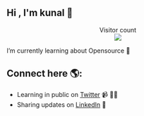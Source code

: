 ## Hi , I'm kunal 👋

<p align="center"> 
  Visitor count<br>
  <img src="https://profile-counter.glitch.me/kunal9027/count.svg" />
</p>

I’m currently learning about Opensource 📖

## Connect here 🌎: 
- Learning in public on <a href="https://twitter.com/kunal9027">Twitter</a> 📹 ✍🏾
- Sharing updates on <a href="https://www.linkedin.com/in/kunal-chaudhary-663688237/">LinkedIn</a> 💼



<!--
**Kunal9027/Kunal9027** is a ✨ _special_ ✨ repository because its `README.md` (this file) appears on your GitHub profile.

Here are some ideas to get you started:

- 🔭 I’m currently working on ...
- 
- 👯 I’m looking to collaborate on ...
- 🤔 I’m looking for help with ...
- 💬 Ask me about ...
- 📫 How to reach me: ...
- 😄 Pronouns: ...
- ⚡ Fun fact: ...
-->
